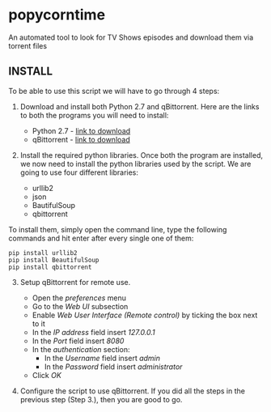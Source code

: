 # popycorntime
An automated tool to look for TV Shows episodes and download them via torrent files

## INSTALL
To be able to use this script we will have to go through 4 steps:

1. Download and install both Python 2.7 and qBittorrent.
  Here are the links to both the programs you will need to install:
    * Python 2.7 - [link to download](https://www.python.org/download/releases/2.7/)
    * qBittorrent - [link to download](https://www.qbittorrent.org/)

2. Install the required python libraries.
  Once both the program are installed, we now need to install the python libraries used by the script.
  We are going to use four different libraries:
    * urllib2
    * json
    * BautifulSoup
    * qbittorrent
  
  To install them, simply open the command line, type the following commands and hit enter after every single one of them:
  ```
  pip install urllib2
  pip install BeautifulSoup
  pip install qbittorrent
  ```

3. Setup qBittorrent for remote use.
    * Open the *preferences* menu
    * Go to the *Web UI* subsection
    * Enable *Web User Interface (Remote control)* by ticking the box next to it
    * In the *IP address* field insert *127.0.0.1*
    * In the *Port* field insert *8080*
    * In the *authentication* section:
      * In the *Username* field insert *admin*
      * In the *Password* field insert *administrator*
    * Click *OK*

4. Configure the script to use qBittorrent.
If you did all the steps in the previous step (Step 3.), then you are good to go.
  
